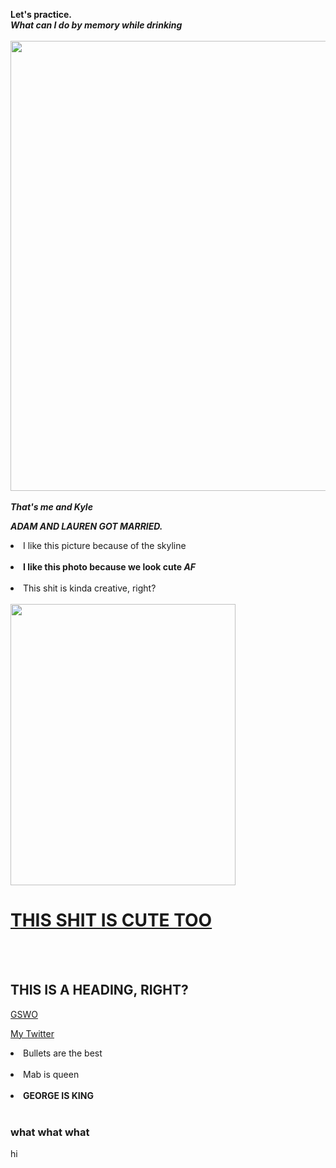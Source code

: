 <b>Let's practice.</b> <br>
<b><i>What can I do by memory while drinking</b></I><br><br>
<img src="https://scontent-ort2-2.xx.fbcdn.net/v/t1.0-9/73357311_10107759601892524_8135910648497307648_n.jpg?_nc_cat=105&ccb=2&_nc_sid=09cbfe&_nc_ohc=mw5TETnfH_oAX_CUqTm&_nc_ht=scontent-ort2-2.xx&oh=797af605473606c9753dadcb3c5c9c8b&oe=5FBFE390" width="720" height="720"><br><br>
<b><i>That's me and Kyle</b></i> <P>
  <b><I>ADAM AND LAUREN GOT MARRIED.</B></I><p><p>
  <li> I like this picture because of the skyline</li><br>
  <li><b>I like this photo because we look cute <i>AF</i></b></li><br>
  <li>This shit is kinda creative, right?</li><br>
<img src="https://scontent-ort2-2.xx.fbcdn.net/v/t1.0-9/123028995_10109115429468194_1074424504624193529_o.jpg?_nc_cat=107&ccb=2&_nc_sid=84a396&_nc_ohc=TO4XlhCE6lQAX_sBmmd&_nc_ht=scontent-ort2-2.xx&oh=77a82703620c47388d2281ebb0cc0077&oe=5FBFD951" height="450" width="360"><br>
  <h1><b><u>THIS SHIT IS CUTE TOO</B></U></h1><br><Br>
  <h2>THIS IS A HEADING, RIGHT?</h2><P>
  <a href="http://gswo.org">GSWO</a><P>
  <a href="http://twitter.com/kaitbarnes">My Twitter</A><Br>
  <li>Bullets are the best</li><br>
  <li>Mab is queen</li><Br>
  <li><b>GEORGE IS KING</B></LI><BR>
  <H3>what what what</H3><p>
hi
